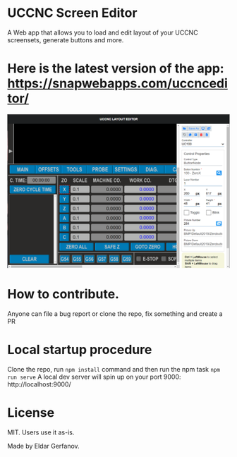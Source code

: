 # UCCNC Screen Editor

A Web app that allows you to load and edit layout of your UCCNC screensets, generate buttons and more.

# Here is the latest version of the app: https://snapwebapps.com/uccnceditor/

![](docs/Screenshot.png)
  
# How to contribute.
Anyone can file a bug report or clone the repo, fix something and create a PR

# Local startup procedure
Clone the repo, run ```npm install``` command and then run the npm task ```npm run serve```
A local dev server will spin up on your port 9000: http://localhost:9000/

# License

MIT. Users use it as-is.

Made by Eldar Gerfanov.
